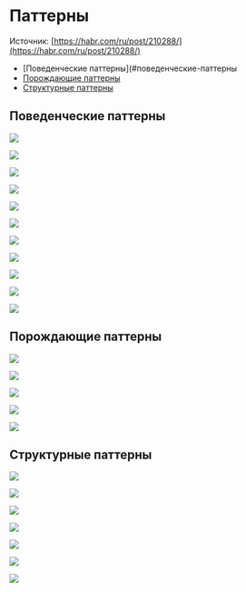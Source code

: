 # Паттерны

Источник: [https://habr.com/ru/post/210288/](https://habr.com/ru/post/210288/)

- [Поведенческие паттерны](#поведенческие-паттерны
- [Порождающие паттерны](#порождающие-паттерны)
- [Структурные паттерны](#структурные-паттерны)

## Поведенческие паттерны

![](http://www.plantuml.com/plantuml/uml/5Ssz3e8X34RXtQlGmL5g79s-n0in_5Hf0eNG5urUlRYSPpoRmG_CMdO7qLXcudq6kbs9Xd-xfo3FC8r7R0fMkDWgyJUtrobvwXxWeKRLYrAut_BoU3ctnyfWwqrDWXJ1n_N_P6DDony0)

![](http://www.plantuml.com/plantuml/uml/5Sn12W8n30NGlQVG0zZiNGru4CcqmHOcQKb-53ozkdgxjmNOaNgSBiFgaKtE7LXn8t9-b-T0ppr3l4w364gTIlBfytLjJ8i1SGjI7aRxupvLsLfP_t0JQp-_)

![](http://www.plantuml.com/plantuml/uml/5Omn3W8n30HxNW4F8EwfhkKLo9TO9DB5YUmrIBoUN3EZQMPpi27wSRarpKSKkLPW-eF8-9lU3JNsSB4y5A98UNIINnsVUs6Q38YfK-UcjB-UkdAQBAPvJZVHilm7)

![](http://www.plantuml.com/plantuml/uml/5Son3G8n34RXdYbW0EAUwbgcGBx48f4kJcJ_1edfoLLFh_as1nkY7vTRqtn4aMi5fZ-8ZB_ftL1Z3nVBGo6Ab4Sd-TNnkHUcoO2OEdLkIllhkOunBCrJt4JBwXy0)

![](http://www.plantuml.com/plantuml/uml/5Son3G8n30NGdYbW0EAUwXPW1kHBB1BfOaVsDqXC3rIlUrk07JcFqsLeFRB9kGChRaJEx_8SwBbdY5TJYA9KcoIVRgzhOreCY6lGvA6qF-xI1iEyhF-uYRQVNm00)

![](http://www.plantuml.com/plantuml/uml/5Son3G8n30NGdYbW0EAUwXPW1kHBlaYaYnF5to0nFL2zxcrENOn-d2xDyX45vqfEluaiVQTdOuqz72iF8umfZoxurF6w5fMf99QvT6qc--EE3kD8ynzkiFBp2m00)

![](http://www.plantuml.com/plantuml/uml/5Son3G8n34RXdYbW0EAUwZPW1EGa5ebqSIBxzo4nFKVrcgTlSx0XndwvTIrxLBasOFc3oFYJtXqjShXOcGfHf387oRVDurwP5WDYwZIuA-NNCv_d8PRMNzn4wzaV)

![](http://www.plantuml.com/plantuml/uml/5Sp13O8X30RGkrFe0DAxfty71p056Y61GjglcZYzUdgtTpZO47ESBbtBY2hd1co_4Hc_qxEZHGuNAqiXYbJM9FcqzRfMfis0c3fDxahvSGT3qlvtXsZz-GK0)

![](http://www.plantuml.com/plantuml/uml/5Son3G8n30NGdYbW0EAUwdPW0EHBh4kan8diRn1C3rIlUvk33J7wwT8qzoXohi3o6v7nAnqDDVPmiJmLeaXv3f9FdSzhOLeCYAdJuAQqF-umXXpljFxZ9bf-VW40)

![](http://www.plantuml.com/plantuml/uml/5Smnha8X40NG_g_YMrZA64khjmXxCmzkX8GP25mqSVLgTRgpJUhWilftA1xhIlZFP9zNaQ6ly2ZCQryJ8pOdd24s4xnpUvwIIbSImwUO5fVzVeFrgiJnSZOmjnJwhzxWwUi7)

![](http://www.plantuml.com/plantuml/uml/5Son3G8n30NGdYbW0EAUwgQWHRx48fOkJcH_WyJqGFMwjmNOaUCuNTJgaKtE7LXn8t9-bwUYvvuXNgT13ANEGVBfytLjJ8i1SGiQh4RxuwwXc5xMFzp4siyl)

## Порождающие паттерны

![](http://www.plantuml.com/plantuml/uml/5Smn3i8m30NGdLF0m4YD69dAIP3h61AfSIBx1mIdfqnlUtE07QEkkqCnMKVIVGPwN8cStzEp88zbXBeqWnecQPNqczlhb9Ww0-eMLBaOoVss19m5nylviT7yC_N_FQkbpHy0)

![](http://www.plantuml.com/plantuml/uml/5Smn3e8X30RGtLFe0QIx4_4Yfa8Z9518-rKJJw__zBQN7Mo8EKwNhcL4bNC3jj-8Z3_frT7Y6IvMba8KgQn9ycthVQrCcm4nTPhSbShZ7drKiRIFC8lMlpy0)

![](http://www.plantuml.com/plantuml/uml/5Son3G8n30NGdYcWe2H6b5HNiGOoZaKYNUp8-G71z73Lwzuom87PrjsXcgmpwxu0VLo9Wj_fML7cOmuDSOCQadWZ_HP_dJ9JPq331ZMkHdA_iS3ZSxoScw9uJdsR5xNyzmS0)

![](http://www.plantuml.com/plantuml/uml/5Son3G8n30NGdYbW0EAUwaPW0sGIYqIws97z3OBfWUfrRmkm8-T-E0sjUpOvTc35XSZvLHu3FUyPujKKeYZL9icds_FSc1O3uXeqUIZLszKDXlUIilxb9jf-VW40)

![](http://www.plantuml.com/plantuml/uml/5Son3O8X40NWtYbq0BdUwj_10Sm95o211u5tcZYzMdtTTspgelTskbJ4vidEXPpx9hBq7N9byQTlMt601eOukjYdZDSrgKmbRM5Brmg9Ztj5RiQ1CF_bOKW_lm00)

## Структурные паттерны

![](http://www.plantuml.com/plantuml/uml/5Sn12W8n34RXlQVG0zZiNOqdaTW6MvYc8VcZuEaTLm_Uuji2xCYvdov3wvvDpXsmk14vVyfheESpGxmkXIXANPFaszVxsfYC0N4DcZoKud5lRCSezWStqNRq1m00)

![](http://www.plantuml.com/plantuml/uml/5Son3G8n30NGdYbW0EAUwiGYo2JMnTB5YUnla9WUg5xtjW0xSXodYreziicv0ojkHCxliYjwFZF4wpI8eTGvI3vzlgwDQJ4WRa63rIWUTzUsIrd_RnDhFxy0)

![](http://www.plantuml.com/plantuml/uml/5Sn12W8n30NGlQVG0zZiNGru48bji8LfKf8V1K-litgxjmNOaNC_NORMFPkSEx3YHkJyAQ-1diyCyMeAKPHga-JRxNrjJ8i1SGsQF9JYSRUvB0QahAFSHDlV7m00)

![](http://www.plantuml.com/plantuml/uml/5Son3G8n30NGdYbW0EAUwWhsG2QnIAIB7TdV834zNFMwjmNOaNC_NORMFPkSEx3YHkJyAQ-1diyCyMeAKPHga-JRxNrjJ8i1SGsQF9JYSPTgpZ0lwoWtqVRt1m00)

![](http://www.plantuml.com/plantuml/uml/5Son3G8n30NGdYbW0EAUwYhMG2QsIAIB4zdV834zNFMwjmNOaMC_NRhLFKNF3LXn8tB-b5T7osU6Ufq6DPGw1-ctpVTLc1O3wXOqk1l5uywLHSiwlarD_lu0)

![](http://www.plantuml.com/plantuml/uml/5Son3G8n30NGdYbW0EAUwYhMG2QnBf4I9xA_ES7qGFMwjpdO4AEVBarpZoBd2Yo_4HaVQM-eyGmNorCXYfJd8FdK-ReMfiM0c3eDRah-kFVt8MslIEjVRgBbvnS0)

![](http://www.plantuml.com/plantuml/uml/5Soz3G8n30RGdYbW0EAUwaPW0sGIYqHAdCZ-p0_JmrMlUvk33J7wuTGqzoXohC3o2v7nApqQQjp3nV9KY2BbEKY-TJxFXMan8APEWvkItwustv-qzcuJBNz_)
